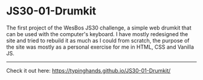 # JS30-01-Drumkit

The first project of the WesBos JS30 challenge, a simple web drumkit that can be used with the computer's keyboard.
I have mostly redesigned the site and tried to rebuild it as much as I could from scratch, the purpose of the site was mostly as a personal exercise for me in HTML, CSS and Vanilla JS.

---

Check it out here: https://typinghands.github.io/JS30-01-Drumkit/

